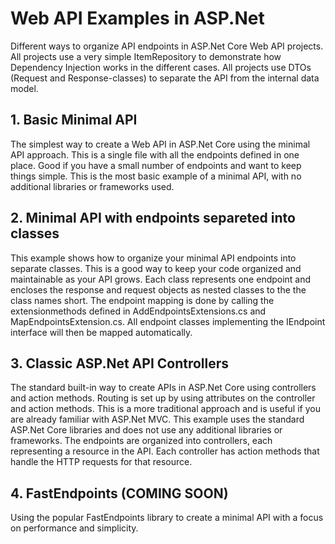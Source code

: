 # Web API Examples in ASP.Net

Different ways to organize API endpoints in ASP.Net Core Web API projects.
All projects use a very simple ItemRepository to demonstrate how Dependency Injection works in the different cases.
All projects use DTOs (Request and Response-classes) to separate the API from the internal data model.

## 1. Basic Minimal API
The simplest way to create a Web API in ASP.Net Core using the minimal API approach. This is a single file with all the endpoints defined in one place. Good if you have a small number of endpoints and want to keep things simple. This is the most basic example of a minimal API, with no additional libraries or frameworks used.

## 2. Minimal API with endpoints separeted into classes
This example shows how to organize your minimal API endpoints into separate classes. This is a good way to keep your code organized and maintainable as your API grows. Each class represents one endpoint and encloses the response and request objects as nested classes to the the class names short. The endpoint mapping is done by calling the extensionmethods defined in AddEndpointsExtensions.cs and MapEndpointsExtension.cs. All endpoint classes implementing the IEndpoint interface will then be mapped automatically.

## 3. Classic ASP.Net API Controllers
The standard built-in way to create APIs in ASP.Net Core using controllers and action methods. Routing is set up by using attributes on the controller and action methods. This is a more traditional approach and is useful if you are already familiar with ASP.Net MVC. This example uses the standard ASP.Net Core libraries and does not use any additional libraries or frameworks. The endpoints are organized into controllers, each representing a resource in the API. Each controller has action methods that handle the HTTP requests for that resource.

## 4. FastEndpoints (COMING SOON)
Using the popular FastEndpoints library to create a minimal API with a focus on performance and simplicity.